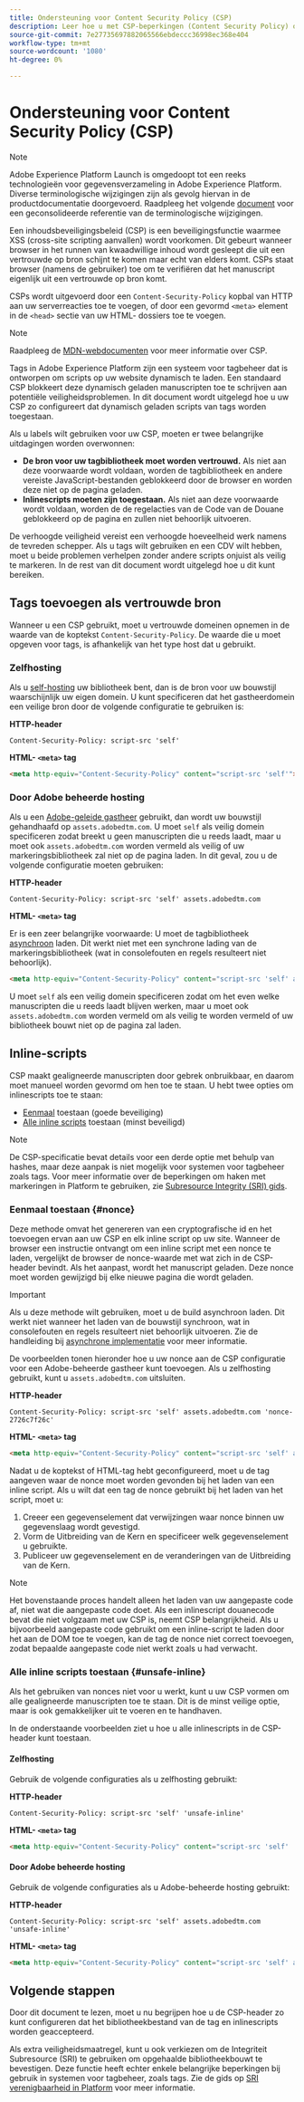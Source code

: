 ```yaml
---
title: Ondersteuning voor Content Security Policy (CSP)
description: Leer hoe u met CSP-beperkingen (Content Security Policy) omgaat wanneer u uw website integreert met tags in Adobe Experience Platform.
source-git-commit: 7e27735697882065566ebdeccc36998ec368e404
workflow-type: tm+mt
source-wordcount: '1080'
ht-degree: 0%

---
```


# Ondersteuning voor Content Security Policy (CSP)

>[!NOTE]
>
>Adobe Experience Platform Launch is omgedoopt tot een reeks technologieën voor gegevensverzameling in Adobe Experience Platform. Diverse terminologische wijzigingen zijn als gevolg hiervan in de productdocumentatie doorgevoerd. Raadpleeg het volgende [document](../../term-updates.md) voor een geconsolideerde referentie van de terminologische wijzigingen.

Een inhoudsbeveiligingsbeleid (CSP) is een beveiligingsfunctie waarmee XSS (cross-site scripting aanvallen) wordt voorkomen. Dit gebeurt wanneer browser in het runnen van kwaadwillige inhoud wordt gesleept die uit een vertrouwde op bron schijnt te komen maar echt van elders komt. CSPs staat browser (namens de gebruiker) toe om te verifiëren dat het manuscript eigenlijk uit een vertrouwde op bron komt.

CSPs wordt uitgevoerd door een `Content-Security-Policy` kopbal van HTTP aan uw serverreacties toe te voegen, of door een gevormd `<meta>` element in de `<head>` sectie van uw HTML- dossiers toe te voegen.

>[!NOTE]
>
> Raadpleeg de [MDN-webdocumenten](https://developer.mozilla.org/en-US/docs/Web/HTTP/CSP) voor meer informatie over CSP.

Tags in Adobe Experience Platform zijn een systeem voor tagbeheer dat is ontworpen om scripts op uw website dynamisch te laden. Een standaard CSP blokkeert deze dynamisch geladen manuscripten toe te schrijven aan potentiële veiligheidsproblemen. In dit document wordt uitgelegd hoe u uw CSP zo configureert dat dynamisch geladen scripts van tags worden toegestaan.

Als u labels wilt gebruiken voor uw CSP, moeten er twee belangrijke uitdagingen worden overwonnen:

* **De bron voor uw tagbibliotheek moet worden vertrouwd.** Als niet aan deze voorwaarde wordt voldaan, worden de tagbibliotheek en andere vereiste JavaScript-bestanden geblokkeerd door de browser en worden deze niet op de pagina geladen.
* **Inlinescripts moeten zijn toegestaan.** Als niet aan deze voorwaarde wordt voldaan, worden de de regelacties van de Code van de Douane geblokkeerd op de pagina en zullen niet behoorlijk uitvoeren.

De verhoogde veiligheid vereist een verhoogde hoeveelheid werk namens de tevreden schepper. Als u tags wilt gebruiken en een CDV wilt hebben, moet u beide problemen verhelpen zonder andere scripts onjuist als veilig te markeren. In de rest van dit document wordt uitgelegd hoe u dit kunt bereiken.

## Tags toevoegen als vertrouwde bron

Wanneer u een CSP gebruikt, moet u vertrouwde domeinen opnemen in de waarde van de koptekst `Content-Security-Policy`. De waarde die u moet opgeven voor tags, is afhankelijk van het type host dat u gebruikt.

### Zelfhosting

Als u [self-hosting](../publishing/hosts/self-hosting-libraries.md) uw bibliotheek bent, dan is de bron voor uw bouwstijl waarschijnlijk uw eigen domein. U kunt specificeren dat het gastheerdomein een veilige bron door de volgende configuratie te gebruiken is:

**HTTP-header**

```http
Content-Security-Policy: script-src 'self'
```

**HTML- `<meta>` tag**

```html
<meta http-equiv="Content-Security-Policy" content="script-src 'self'">
```

### Door Adobe beheerde hosting

Als u een [Adobe-geleide gastheer](../publishing/hosts/managed-by-adobe-host.md) gebruikt, dan wordt uw bouwstijl gehandhaafd op `assets.adobedtm.com`. U moet `self` als veilig domein specificeren zodat breekt u geen manuscripten die u reeds laadt, maar u moet ook `assets.adobedtm.com` worden vermeld als veilig of uw markeringsbibliotheek zal niet op de pagina laden. In dit geval, zou u de volgende configuratie moeten gebruiken:

**HTTP-header**

```http
Content-Security-Policy: script-src 'self' assets.adobedtm.com
```

**HTML- `<meta>` tag**


Er is een zeer belangrijke voorwaarde: U moet de tagbibliotheek [asynchroon](./asynchronous-deployment.md) laden. Dit werkt niet met een synchrone lading van de markeringsbibliotheek (wat in consolefouten en regels resulteert niet behoorlijk).

```html
<meta http-equiv="Content-Security-Policy" content="script-src 'self' assets.adobedtm.com">
```

U moet `self` als een veilig domein specificeren zodat om het even welke manuscripten die u reeds laadt blijven werken, maar u moet ook `assets.adobedtm.com` worden vermeld om als veilig te worden vermeld of uw bibliotheek bouwt niet op de pagina zal laden.

## Inline-scripts

CSP maakt gealigneerde manuscripten door gebrek onbruikbaar, en daarom moet manueel worden gevormd om hen toe te staan. U hebt twee opties om inlinescripts toe te staan:

* [Eenmaal](#nonce)  toestaan (goede beveiliging)
* [Alle inline scripts](#unsafe-inline)  toestaan (minst beveiligd)

>[!NOTE]
>
>De CSP-specificatie bevat details voor een derde optie met behulp van hashes, maar deze aanpak is niet mogelijk voor systemen voor tagbeheer zoals tags. Voor meer informatie over de beperkingen om haken met markeringen in Platform te gebruiken, zie [Subresource Integrity (SRI) gids](./sri.md).

### Eenmaal toestaan {#nonce}

Deze methode omvat het genereren van een cryptografische id en het toevoegen ervan aan uw CSP en elk inline script op uw site. Wanneer de browser een instructie ontvangt om een inline script met een nonce te laden, vergelijkt de browser de nonce-waarde met wat zich in de CSP-header bevindt. Als het aanpast, wordt het manuscript geladen. Deze nonce moet worden gewijzigd bij elke nieuwe pagina die wordt geladen.

>[!IMPORTANT]
>
>Als u deze methode wilt gebruiken, moet u de build asynchroon laden. Dit werkt niet wanneer het laden van de bouwstijl synchroon, wat in consolefouten en regels resulteert niet behoorlijk uitvoeren. Zie de handleiding bij [asynchrone implementatie](./asynchronous-deployment.md) voor meer informatie.

De voorbeelden tonen hieronder hoe u uw nonce aan de CSP configuratie voor een Adobe-beheerde gastheer kunt toevoegen. Als u zelfhosting gebruikt, kunt u `assets.adobedtm.com` uitsluiten.

**HTTP-header**

```http
Content-Security-Policy: script-src 'self' assets.adobedtm.com 'nonce-2726c7f26c'
```

**HTML- `<meta>` tag**

```html
<meta http-equiv="Content-Security-Policy" content="script-src 'self' assets.adobedtm.com 'nonce-2726c7f26c'">
```

Nadat u de koptekst of HTML-tag hebt geconfigureerd, moet u de tag aangeven waar de nonce moet worden gevonden bij het laden van een inline script. Als u wilt dat een tag de nonce gebruikt bij het laden van het script, moet u:

1. Creeer een gegevenselement dat verwijzingen waar nonce binnen uw gegevenslaag wordt gevestigd.
1. Vorm de Uitbreiding van de Kern en specificeer welk gegevenselement u gebruikte.
1. Publiceer uw gegevenselement en de veranderingen van de Uitbreiding van de Kern.

>[!NOTE]
>
>Het bovenstaande proces handelt alleen het laden van uw aangepaste code af, niet wat die aangepaste code doet. Als een inlinescript douanecode bevat die niet volgzaam met uw CSP is, neemt CSP belangrijkheid. Als u bijvoorbeeld aangepaste code gebruikt om een inline-script te laden door het aan de DOM toe te voegen, kan de tag de nonce niet correct toevoegen, zodat bepaalde aangepaste code niet werkt zoals u had verwacht.

### Alle inline scripts toestaan {#unsafe-inline}

Als het gebruiken van nonces niet voor u werkt, kunt u uw CSP vormen om alle gealigneerde manuscripten toe te staan. Dit is de minst veilige optie, maar is ook gemakkelijker uit te voeren en te handhaven.

In de onderstaande voorbeelden ziet u hoe u alle inlinescripts in de CSP-header kunt toestaan.

#### Zelfhosting

Gebruik de volgende configuraties als u zelfhosting gebruikt:

**HTTP-header**

```http
Content-Security-Policy: script-src 'self' 'unsafe-inline'
```

**HTML- `<meta>` tag**

```html
<meta http-equiv="Content-Security-Policy" content="script-src 'self' 'unsafe-inline'">
```

#### Door Adobe beheerde hosting

Gebruik de volgende configuraties als u Adobe-beheerde hosting gebruikt:

**HTTP-header**

```http
Content-Security-Policy: script-src 'self' assets.adobedtm.com 'unsafe-inline'
```

**HTML- `<meta>` tag**

```html
<meta http-equiv="Content-Security-Policy" content="script-src 'self' assets.adobedtm.com 'unsafe-inline'">
```

## Volgende stappen

Door dit document te lezen, moet u nu begrijpen hoe u de CSP-header zo kunt configureren dat het bibliotheekbestand van de tag en inlinescripts worden geaccepteerd.

Als extra veiligheidsmaatregel, kunt u ook verkiezen om de Integriteit Subresource (SRI) te gebruiken om opgehaalde bibliotheekbouwt te bevestigen. Deze functie heeft echter enkele belangrijke beperkingen bij gebruik in systemen voor tagbeheer, zoals tags. Zie de gids op [SRI verenigbaarheid in Platform](./sri.md) voor meer informatie.
